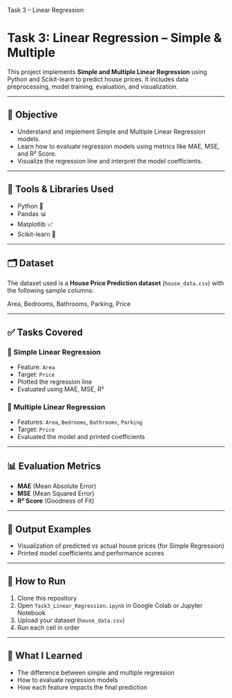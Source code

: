 Task 3 – Linear Regression

# Task 3: Linear Regression – Simple & Multiple

This project implements **Simple and Multiple Linear Regression** using Python and Scikit-learn to predict house prices. It includes data preprocessing, model training, evaluation, and visualization.

---

## 📌 Objective

- Understand and implement Simple and Multiple Linear Regression models.
- Learn how to evaluate regression models using metrics like MAE, MSE, and R² Score.
- Visualize the regression line and interpret the model coefficients.

---

## 🧰 Tools & Libraries Used

- Python 🐍
- Pandas 📊
- Matplotlib 📈
- Scikit-learn 🤖

---

## 🗂 Dataset

The dataset used is a **House Price Prediction dataset** (`house_data.csv`) with the following sample columns:

Area, Bedrooms, Bathrooms, Parking, Price

---

## ✅ Tasks Covered

### 🔹 Simple Linear Regression
- Feature: `Area`
- Target: `Price`
- Plotted the regression line
- Evaluated using MAE, MSE, R²

### 🔹 Multiple Linear Regression
- Features: `Area`, `Bedrooms`, `Bathrooms`, `Parking`
- Target: `Price`
- Evaluated the model and printed coefficients

---

## 📊 Evaluation Metrics

- **MAE** (Mean Absolute Error)
- **MSE** (Mean Squared Error)
- **R² Score** (Goodness of Fit)

---

## 📌 Output Examples

- Visualization of predicted vs actual house prices (for Simple Regression)
- Printed model coefficients and performance scores

---

## 📁 How to Run

1. Clone this repository
2. Open `Task3_Linear_Regression.ipynb` in Google Colab or Jupyter Notebook
3. Upload your dataset (`house_data.csv`)
4. Run each cell in order

---

## 🧠 What I Learned

- The difference between simple and multiple regression
- How to evaluate regression models
- How each feature impacts the final prediction


